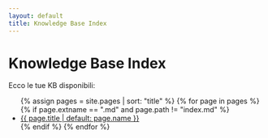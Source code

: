 ```yaml
---
layout: default
title: Knowledge Base Index
---
```


# Knowledge Base Index

Ecco le tue KB disponibili:

<ul>
  {% assign pages = site.pages | sort: "title" %}
  {% for page in pages %}
    {% if page.extname == ".md" and page.path != "index.md" %}
      <li>
        <a href="{{ page.url | relative_url }}" target="_blank">
          {{ page.title | default: page.name }}
        </a>
      </li>
    {% endif %}
  {% endfor %}
</ul>